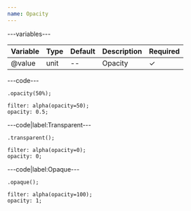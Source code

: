 ```yaml
---
name: Opacity
---
```


---variables---

| Variable | Type | Default | Description | Required |
| -- | -- | -- | -- | -- |
| @value | unit | -- | Opacity | ✓ |

---code---

```less
.opacity(50%);
```

```less
filter: alpha(opacity=50);
opacity: 0.5;
```

---code|label:Transparent---

```less
.transparent();
```

```less
filter: alpha(opacity=0);
opacity: 0;
```

---code|label:Opaque---

```less
.opaque();
```

```less
filter: alpha(opacity=100);
opacity: 1;
```